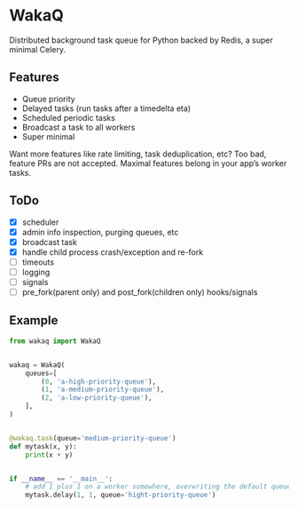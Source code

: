 # WakaQ
Distributed background task queue for Python backed by Redis, a super minimal Celery.

## Features

* Queue priority
* Delayed tasks (run tasks after a timedelta eta)
* Scheduled periodic tasks
* Broadcast a task to all workers
* Super minimal

Want more features like rate limiting, task deduplication, etc? Too bad, feature PRs are not accepted. Maximal features belong in your app’s worker tasks.

## ToDo

* [x] scheduler
* [x] admin info inspection, purging queues, etc
* [x] broadcast task
* [x] handle child process crash/exception and re-fork
* [ ] timeouts
* [ ] logging
* [ ] signals
* [ ] pre_fork(parent only) and post_fork(children only) hooks/signals

## Example

```python
from wakaq import WakaQ


wakaq = WakaQ(
    queues=[
        (0, 'a-high-priority-queue'),
        (1, 'a-medium-priority-queue'),
        (2, 'a-low-priority-queue'),
    ],
)


@wakaq.task(queue='medium-priority-queue')
def mytask(x, y):
    print(x + y)


if __name__ == '__main__':
    # add 1 plus 1 on a worker somewhere, overwriting the default queue from medium to high
    mytask.delay(1, 1, queue='hight-priority-queue')
```
